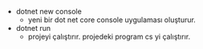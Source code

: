 





- dotnet new console
  - yeni bir dot net core console uygulaması oluşturur.
- dotnet run
  - projeyi çalıştırır. projedeki program cs yi çalıştırır.